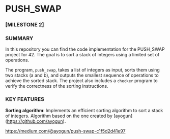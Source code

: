 # PUSH_SWAP

### [MILESTONE 2]
### SUMMARY
In this repository you can find the code implementation for the PUSH_SWAP project for 42. The goal is to sort a stack of integers using a limited set of operations. 

The program, `push_swap`, takes a list of integers as input, sorts them using two stacks (a and b), and outputs the smallest sequence of operations to achieve the sorted stack. The project also includes a `checker` program to verify the correctness of the sorting instructions.

### KEY FEATURES
**Sorting algorithm**: Implements an efficient sorting algorithm to sort a stack of integers. Algorithm based on the one created by [ayogun] (https://github.com/ayogun).

https://medium.com/@ayogun/push-swap-c1f5d2d41e97
